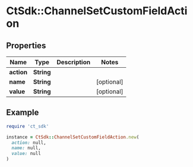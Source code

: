 # CtSdk::ChannelSetCustomFieldAction

## Properties

| Name | Type | Description | Notes |
| ---- | ---- | ----------- | ----- |
| **action** | **String** |  |  |
| **name** | **String** |  | [optional] |
| **value** | **String** |  | [optional] |

## Example

```ruby
require 'ct_sdk'

instance = CtSdk::ChannelSetCustomFieldAction.new(
  action: null,
  name: null,
  value: null
)
```

